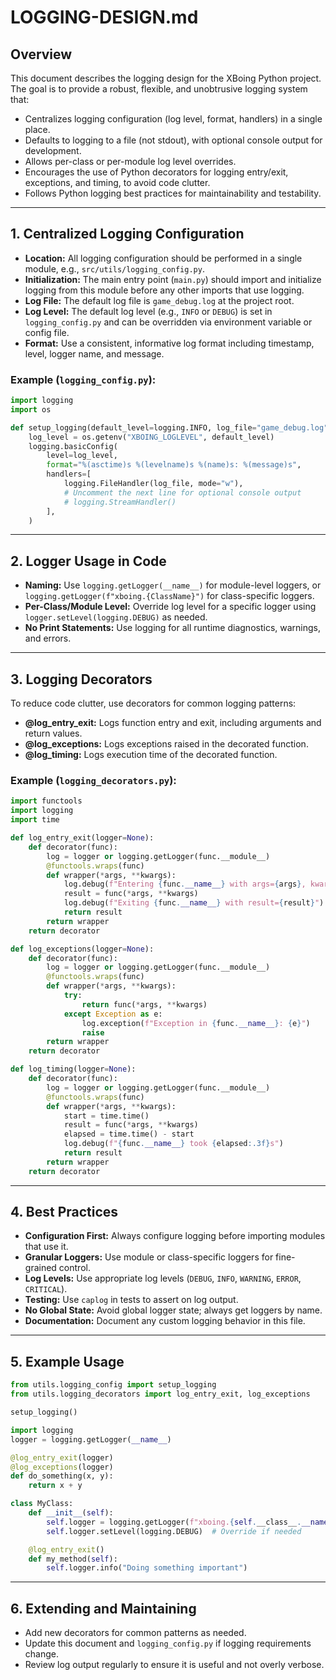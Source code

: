 # LOGGING-DESIGN.md

## Overview

This document describes the logging design for the XBoing Python project. The goal is to provide a robust, flexible, and unobtrusive logging system that:

- Centralizes logging configuration (log level, format, handlers) in a single place.
- Defaults to logging to a file (not stdout), with optional console output for development.
- Allows per-class or per-module log level overrides.
- Encourages the use of Python decorators for logging entry/exit, exceptions, and timing, to avoid code clutter.
- Follows Python logging best practices for maintainability and testability.

---

## 1. Centralized Logging Configuration

- **Location:** All logging configuration should be performed in a single module, e.g., `src/utils/logging_config.py`.
- **Initialization:** The main entry point (`main.py`) should import and initialize logging from this module before any other imports that use logging.
- **Log File:** The default log file is `game_debug.log` at the project root.
- **Log Level:** The default log level (e.g., `INFO` or `DEBUG`) is set in `logging_config.py` and can be overridden via environment variable or config file.
- **Format:** Use a consistent, informative log format including timestamp, level, logger name, and message.

### Example (`logging_config.py`):

```python
import logging
import os

def setup_logging(default_level=logging.INFO, log_file="game_debug.log"):
    log_level = os.getenv("XBOING_LOGLEVEL", default_level)
    logging.basicConfig(
        level=log_level,
        format="%(asctime)s %(levelname)s %(name)s: %(message)s",
        handlers=[
            logging.FileHandler(log_file, mode="w"),
            # Uncomment the next line for optional console output
            # logging.StreamHandler()
        ],
    )
```

---

## 2. Logger Usage in Code

- **Naming:** Use `logging.getLogger(__name__)` for module-level loggers, or `logging.getLogger(f"xboing.{ClassName}")` for class-specific loggers.
- **Per-Class/Module Level:** Override log level for a specific logger using `logger.setLevel(logging.DEBUG)` as needed.
- **No Print Statements:** Use logging for all runtime diagnostics, warnings, and errors.

---

## 3. Logging Decorators

To reduce code clutter, use decorators for common logging patterns:

- **@log_entry_exit:** Logs function entry and exit, including arguments and return values.
- **@log_exceptions:** Logs exceptions raised in the decorated function.
- **@log_timing:** Logs execution time of the decorated function.

### Example (`logging_decorators.py`):

```python
import functools
import logging
import time

def log_entry_exit(logger=None):
    def decorator(func):
        log = logger or logging.getLogger(func.__module__)
        @functools.wraps(func)
        def wrapper(*args, **kwargs):
            log.debug(f"Entering {func.__name__} with args={args}, kwargs={kwargs}")
            result = func(*args, **kwargs)
            log.debug(f"Exiting {func.__name__} with result={result}")
            return result
        return wrapper
    return decorator

def log_exceptions(logger=None):
    def decorator(func):
        log = logger or logging.getLogger(func.__module__)
        @functools.wraps(func)
        def wrapper(*args, **kwargs):
            try:
                return func(*args, **kwargs)
            except Exception as e:
                log.exception(f"Exception in {func.__name__}: {e}")
                raise
        return wrapper
    return decorator

def log_timing(logger=None):
    def decorator(func):
        log = logger or logging.getLogger(func.__module__)
        @functools.wraps(func)
        def wrapper(*args, **kwargs):
            start = time.time()
            result = func(*args, **kwargs)
            elapsed = time.time() - start
            log.debug(f"{func.__name__} took {elapsed:.3f}s")
            return result
        return wrapper
    return decorator
```

---

## 4. Best Practices

- **Configuration First:** Always configure logging before importing modules that use it.
- **Granular Loggers:** Use module or class-specific loggers for fine-grained control.
- **Log Levels:** Use appropriate log levels (`DEBUG`, `INFO`, `WARNING`, `ERROR`, `CRITICAL`).
- **Testing:** Use `caplog` in tests to assert on log output.
- **No Global State:** Avoid global logger state; always get loggers by name.
- **Documentation:** Document any custom logging behavior in this file.

---

## 5. Example Usage

```python
from utils.logging_config import setup_logging
from utils.logging_decorators import log_entry_exit, log_exceptions

setup_logging()

import logging
logger = logging.getLogger(__name__)

@log_entry_exit(logger)
@log_exceptions(logger)
def do_something(x, y):
    return x + y

class MyClass:
    def __init__(self):
        self.logger = logging.getLogger(f"xboing.{self.__class__.__name__}")
        self.logger.setLevel(logging.DEBUG)  # Override if needed

    @log_entry_exit()
    def my_method(self):
        self.logger.info("Doing something important")
```

---

## 6. Extending and Maintaining

- Add new decorators for common patterns as needed.
- Update this document and `logging_config.py` if logging requirements change.
- Review log output regularly to ensure it is useful and not overly verbose. 